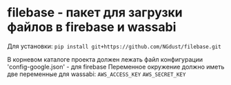 # filebase - пакет для загрузки файлов в firebase и wassabi
Для установки: `pip install git+https://github.com/NGdust/filebase.git`

В корневом каталоге проекта должен лежать файл конфигурации 'config-google.json' - для firebase
Переменное окружение должно иметь две переменные для wassabi:
`AWS_ACCESS_KEY` `AWS_SECRET_KEY`
